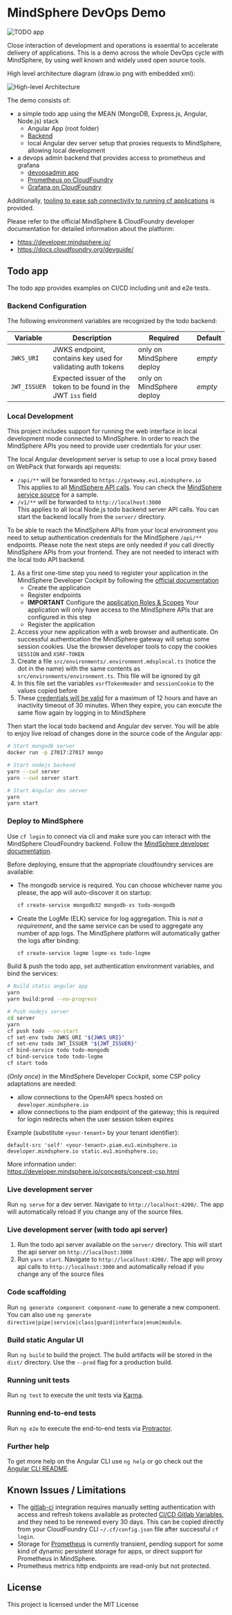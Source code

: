 # MindSphere DevOps Demo

![TODO app](./screenshot.png)

Close interaction of development and operations is essential to accelerate
delivery of applications. This is a demo across the whole DevOps cycle with
MindSphere, by using well known and widely used open source tools.

High level architecture diagram (draw.io png with embedded xml):

![High-level Architecture](./architecture.png)

The demo consists of:

- a simple todo app using the MEAN (MongoDB, Express.js, Angular, Node.js) stack
  - Angular App (root folder)
  - [Backend](server)
  - local Angular dev server setup that proxies requests to MindSphere,
    allowing local development
- a devops admin backend that provides access to prometheus and grafana
  - [devopsadmin app](devops/devopsadmin)
  - [Prometheus on CloudFoundry](devops/prometheus)
  - [Grafana on CloudFoundry](devops/grafana)

Additionally, [tooling to ease ssh connectivity to running cf applications](tools/README.md)
is provided.

Please refer to the official MindSphere & CloudFoundry developer documentation
for detailed information about the platform:

- https://developer.mindsphere.io/
- https://docs.cloudfoundry.org/devguide/

## Todo app

The todo app provides examples on CI/CD including unit and e2e tests.

### Backend Configuration

The following environment variables are recognized by the todo backend:

| Variable     | Description | Required | Default |
|--------------|-------------|----------|---------|
| `JWKS_URI`   | JWKS endpoint, contains key used for validating auth tokens     | only on MindSphere deploy | *empty* |
| `JWT_ISSUER` | Expected issuer of the token to be found in the JWT `iss` field | only on MindSphere deploy | *empty* |

### Local Development

This project includes support for running the web interface in local
development mode connected to MindSphere. In order to reach the MindSphere
APIs you need to provide user credentials for your user.

The local Angular development server is setup to use a local proxy based on
WebPack that forwards api requests:

- `/api/**` will be forwarded to `https://gateway.eu1.mindsphere.io`  
  This applies to all [MindSphere API calls](https://developer.mindsphere.io/apis/index.html).
  You can check the [MindSphere service source](src/app/mindsphere.service.ts)
  for a sample.
- `/v1/**` will be forwarded to `http://localhost:3000`  
  This applies to all local Node.js todo backend server API calls. You can
  start the backend locally from the `server/` directory.

To be able to reach the MindSphere APIs from your local environment you need
to setup authentication credentials for the MindSphere `/api/**` endpoints.
Please note the next steps are only needed if you call directly MindSphere
APIs from your frontend. They are not needed to interact with the local
todo API backend.

1. As a first one-time step you need to register your application in the
    MindSphere Developer Cockpit by following the [official documentation](https://developer.mindsphere.io/howto/howto-cf-running-app.html#configure-the-application-via-the-developer-cockpit)
    - Create the application
    - Register endpoints
    - **IMPORTANT** Configure the [application Roles & Scopes](https://developer.mindsphere.io/howto/howto-cf-running-app.html#configure-the-application-roles-scopes)
      Your application will only have access to the MindSphere APIs that are
      configured in this step
    - Register the application
1. Access your new application with a web browser and authenticate. On
    successful authentication the MindSphere gateway will setup some session
    cookies. Use the browser developer tools to copy the cookies `SESSION`
    and `XSRF-TOKEN`
1. Create a file `src/environments/.environment.mdsplocal.ts` (notice the dot in the
    name) with the same contents as `src/environments/environment.ts`. This
    file will be ignored by git
1. In this file set the variables `xsrfTokenHeader` and `sessionCookie`
    to the values copied before
1. These [credentials will be valid](https://developer.mindsphere.io/concepts/concept-gateway-url-schemas.html#restrictions)
    for a maximum of 12 hours and have an inactivity timeout of 30 minutes.
    When they expire, you can execute the same flow again by logging in to
    MindSphere

Then start the local todo backend and Angular dev server. You will be able
to enjoy live reload of changes done in the source code of the Angular
app:

```sh
# Start mongodb server
docker run -p 27017:27017 mongo

# Start nodejs backend
yarn --cwd server
yarn --cwd server start

# Start Angular dev server
yarn
yarn start
```

### Deploy to MindSphere

Use `cf login` to connect via cli and make sure you can interact with the
MindSphere CloudFoundry backend. Follow the
[MindSphere developer documentation](https://developer.mindsphere.io).

Before deploying, ensure that the appropriate cloudfoundry services are
available:

- The mongodb service is required. You can choose whichever name you please,
  the app will auto-discover it on startup:

    ```sh
    cf create-service mongodb32 mongodb-xs todo-mongodb
    ```

- Create the LogMe (ELK) service for log aggregation. This is
  *not a requirement*, and the same service can be used to aggregate any
  number of app logs. The MindSphere platform will automatically gather
  the logs after binding:

    ```sh
    cf create-service logme logme-xs todo-logme
    ```

Build & push the todo app, set authentication environment variables, and
bind the services:

```sh
# Build static angular app
yarn
yarn build:prod --no-progress

# Push nodejs server
cd server
yarn
cf push todo --no-start
cf set-env todo JWKS_URI "${JWKS_URI}"
cf set-env todo JWT_ISSUER "${JWT_ISSUER}"
cf bind-service todo todo-mongodb
cf bind-service todo todo-logme
cf start todo
```

(*Only once*) in the MindSphere Developer Cockpit, some CSP policy adaptations
are needed:

- allow connections to the OpenAPI specs hosted on `developer.mindsphere.io`
- allow connections to the piam endpoint of the gateway; this is required
  for login redirects when the user session token expires

Example (substitute `<your-tenant>` by your tenant identifier):

```
default-src 'self' <your-tenant>.piam.eu1.mindsphere.io developer.mindsphere.io static.eu1.mindsphere.io;
```

More information under: https://developer.mindsphere.io/concepts/concept-csp.html

### Live development server

Run `ng serve` for a dev server. Navigate to `http://localhost:4200/`. The app
will automatically reload if you change any of the source files.

### Live development server (with todo api server)

1. Run the todo api server available on the `server/` directory. This will
    start the api server on `http://localhost:3000`
1. Run `yarn start`. Navigate to `http://localhost:4200/`. The app will proxy
    api calls to `http://localhost:3000` and automatically reload if you change
    any of the source files

### Code scaffolding

Run `ng generate component component-name` to generate a new component. You can
also use `ng generate directive|pipe|service|class|guard|interface|enum|module`.

### Build static Angular UI

Run `ng build` to build the project. The build artifacts will be stored in the
`dist/` directory. Use the `--prod` flag for a production build.

### Running unit tests

Run `ng test` to execute the unit tests via [Karma](https://karma-runner.github.io).

### Running end-to-end tests

Run `ng e2e` to execute the end-to-end tests via [Protractor](http://www.protractortest.org/).

### Further help

To get more help on the Angular CLI use `ng help` or go check out the
[Angular CLI README](https://github.com/angular/angular-cli/blob/master/README.md).

## Known Issues / Limitations

- The [gitlab-ci](.gitlab-ci.yml) integration requires manually setting
  authentication with access and refresh tokens available as protected
  [CI/CD Gitlab Variables](https://docs.gitlab.com/ce/ci/variables/),
  and they need to be renewed every 30 days. This can be copied directly from
  your CloudFoundry CLI `~/.cf/config.json` file after successful `cf login`.
- Storage for [Prometheus](devops/prometheus) is currently transient, pending
  support for some kind of dynamic persistent storage for apps, or direct
  support for Prometheus in MindSphere.
- Prometheus metrics http endpoints are read-only but not protected.

## License

This project is licensed under the MIT License
